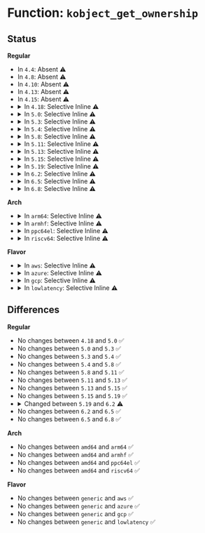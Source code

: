 # Function: <code>kobject_get_ownership</code>

## Status
<b>Regular</b>
<ul>
<li>
In <code>4.4</code>: Absent ⚠️
</li>
<li>
In <code>4.8</code>: Absent ⚠️
</li>
<li>
In <code>4.10</code>: Absent ⚠️
</li>
<li>
In <code>4.13</code>: Absent ⚠️
</li>
<li>
In <code>4.15</code>: Absent ⚠️
</li>
<li>
<details>
<summary>In <code>4.18</code>: Selective Inline ⚠️</summary>

```c
void kobject_get_ownership(struct kobject *kobj, kuid_t *uid, kgid_t *gid);
```

**Collision:** Unique Global

**Inline:** Selective

**Transformation:** False

**Instances:**

```
In lib/kobject.c (ffffffff819d04e9)
Location: lib/kobject.c:48
Inline: True
Inline callers:
  - lib/kobject.c:kset_get_ownership
Direct callers:
  - fs/sysfs/file.c:sysfs_add_file_to_group
  - fs/sysfs/dir.c:sysfs_create_dir_ns
  - fs/sysfs/group.c:sysfs_merge_group
  - fs/sysfs/group.c:internal_create_group
```
**Symbols:**

```
ffffffff819d0ee0-ffffffff819d0f05: kobject_get_ownership (STB_GLOBAL)
```
</details>
</li>
<li>
<details>
<summary>In <code>5.0</code>: Selective Inline ⚠️</summary>

```c
void kobject_get_ownership(struct kobject *kobj, kuid_t *uid, kgid_t *gid);
```

**Collision:** Unique Global

**Inline:** Selective

**Transformation:** False

**Instances:**

```
In lib/kobject.c (ffffffff81a09a49)
Location: lib/kobject.c:48
Inline: True
Inline callers:
  - lib/kobject.c:kset_get_ownership
Direct callers:
  - fs/sysfs/file.c:sysfs_create_bin_file
  - fs/sysfs/file.c:sysfs_add_file_to_group
  - fs/sysfs/file.c:sysfs_create_file_ns
  - fs/sysfs/dir.c:sysfs_create_dir_ns
  - fs/sysfs/group.c:sysfs_merge_group
  - fs/sysfs/group.c:internal_create_group
```
**Symbols:**

```
ffffffff81a0a440-ffffffff81a0a465: kobject_get_ownership (STB_GLOBAL)
```
</details>
</li>
<li>
<details>
<summary>In <code>5.3</code>: Selective Inline ⚠️</summary>

```c
void kobject_get_ownership(struct kobject *kobj, kuid_t *uid, kgid_t *gid);
```

**Collision:** Unique Global

**Inline:** Selective

**Transformation:** False

**Instances:**

```
In lib/kobject.c (ffffffff81a793c9)
Location: lib/kobject.c:48
Inline: True
Inline callers:
  - lib/kobject.c:kset_get_ownership
Direct callers:
  - fs/sysfs/file.c:sysfs_create_bin_file
  - fs/sysfs/file.c:sysfs_add_file_to_group
  - fs/sysfs/file.c:sysfs_create_file_ns
  - fs/sysfs/dir.c:sysfs_create_dir_ns
  - fs/sysfs/group.c:sysfs_merge_group
  - fs/sysfs/group.c:internal_create_group
```
**Symbols:**

```
ffffffff81a79da0-ffffffff81a79dc5: kobject_get_ownership (STB_GLOBAL)
```
</details>
</li>
<li>
<details>
<summary>In <code>5.4</code>: Selective Inline ⚠️</summary>

```c
void kobject_get_ownership(struct kobject *kobj, kuid_t *uid, kgid_t *gid);
```

**Collision:** Unique Global

**Inline:** Selective

**Transformation:** False

**Instances:**

```
In lib/kobject.c (ffffffff81ab0729)
Location: lib/kobject.c:48
Inline: True
Inline callers:
  - lib/kobject.c:kset_get_ownership
Direct callers:
  - fs/sysfs/file.c:sysfs_create_bin_file
  - fs/sysfs/file.c:sysfs_add_file_to_group
  - fs/sysfs/file.c:sysfs_create_file_ns
  - fs/sysfs/dir.c:sysfs_create_dir_ns
  - fs/sysfs/group.c:sysfs_merge_group
  - fs/sysfs/group.c:internal_create_group
```
**Symbols:**

```
ffffffff81ab1100-ffffffff81ab1125: kobject_get_ownership (STB_GLOBAL)
```
</details>
</li>
<li>
<details>
<summary>In <code>5.8</code>: Selective Inline ⚠️</summary>

```c
void kobject_get_ownership(struct kobject *kobj, kuid_t *uid, kgid_t *gid);
```

**Collision:** Unique Global

**Inline:** Selective

**Transformation:** False

**Instances:**

```
In lib/kobject.c (ffffffff815eab19)
Location: lib/kobject.c:48
Inline: True
Inline callers:
  - lib/kobject.c:kset_get_ownership
Direct callers:
  - fs/sysfs/file.c:sysfs_create_bin_file
  - fs/sysfs/file.c:sysfs_add_file_to_group
  - fs/sysfs/file.c:sysfs_create_file_ns
  - fs/sysfs/dir.c:sysfs_create_dir_ns
  - fs/sysfs/group.c:sysfs_merge_group
  - fs/sysfs/group.c:internal_create_group
```
**Symbols:**

```
ffffffff815eb640-ffffffff815eb665: kobject_get_ownership (STB_GLOBAL)
```
</details>
</li>
<li>
<details>
<summary>In <code>5.11</code>: Selective Inline ⚠️</summary>

```c
void kobject_get_ownership(struct kobject *kobj, kuid_t *uid, kgid_t *gid);
```

**Collision:** Unique Global

**Inline:** Selective

**Transformation:** False

**Instances:**

```
In lib/kobject.c (ffffffff8160f439)
Location: lib/kobject.c:48
Inline: True
Inline callers:
  - lib/kobject.c:kset_get_ownership
Direct callers:
  - fs/sysfs/file.c:sysfs_create_bin_file
  - fs/sysfs/file.c:sysfs_add_file_to_group
  - fs/sysfs/file.c:sysfs_create_file_ns
  - fs/sysfs/dir.c:sysfs_create_dir_ns
  - fs/sysfs/group.c:sysfs_merge_group
  - fs/sysfs/group.c:internal_create_group
```
**Symbols:**

```
ffffffff8160ff60-ffffffff8160ff85: kobject_get_ownership (STB_GLOBAL)
```
</details>
</li>
<li>
<details>
<summary>In <code>5.13</code>: Selective Inline ⚠️</summary>

```c
void kobject_get_ownership(struct kobject *kobj, kuid_t *uid, kgid_t *gid);
```

**Collision:** Unique Global

**Inline:** Selective

**Transformation:** False

**Instances:**

```
In lib/kobject.c (ffffffff815f2b79)
Location: lib/kobject.c:48
Inline: True
Inline callers:
  - lib/kobject.c:kset_get_ownership
Direct callers:
  - fs/sysfs/file.c:sysfs_create_bin_file
  - fs/sysfs/file.c:sysfs_add_file_to_group
  - fs/sysfs/file.c:sysfs_create_file_ns
  - fs/sysfs/dir.c:sysfs_create_dir_ns
  - fs/sysfs/group.c:sysfs_merge_group
  - fs/sysfs/group.c:internal_create_group
```
**Symbols:**

```
ffffffff815f36a0-ffffffff815f36c5: kobject_get_ownership (STB_GLOBAL)
```
</details>
</li>
<li>
<details>
<summary>In <code>5.15</code>: Selective Inline ⚠️</summary>

```c
void kobject_get_ownership(struct kobject *kobj, kuid_t *uid, kgid_t *gid);
```

**Collision:** Unique Global

**Inline:** Selective

**Transformation:** False

**Instances:**

```
In lib/kobject.c (ffffffff8165fd59)
Location: lib/kobject.c:48
Inline: True
Inline callers:
  - lib/kobject.c:kset_get_ownership
Direct callers:
  - fs/sysfs/file.c:sysfs_create_bin_file
  - fs/sysfs/file.c:sysfs_add_file_to_group
  - fs/sysfs/file.c:sysfs_create_file_ns
  - fs/sysfs/dir.c:sysfs_create_dir_ns
  - fs/sysfs/group.c:sysfs_merge_group
  - fs/sysfs/group.c:internal_create_group
```
**Symbols:**

```
ffffffff81660870-ffffffff81660895: kobject_get_ownership (STB_GLOBAL)
```
</details>
</li>
<li>
<details>
<summary>In <code>5.19</code>: Selective Inline ⚠️</summary>

```c
void kobject_get_ownership(struct kobject *kobj, kuid_t *uid, kgid_t *gid);
```

**Collision:** Unique Global

**Inline:** Selective

**Transformation:** False

**Instances:**

```
In lib/kobject.c (ffffffff81779939)
Location: lib/kobject.c:48
Inline: True
Inline callers:
  - lib/kobject.c:kset_get_ownership
Direct callers:
  - fs/sysfs/file.c:sysfs_create_bin_file
  - fs/sysfs/file.c:sysfs_add_file_to_group
  - fs/sysfs/file.c:sysfs_create_file_ns
  - fs/sysfs/dir.c:sysfs_create_dir_ns
  - fs/sysfs/group.c:sysfs_merge_group
  - fs/sysfs/group.c:internal_create_group
```
**Symbols:**

```
ffffffff8177a380-ffffffff8177a3bd: kobject_get_ownership (STB_GLOBAL)
```
</details>
</li>
<li>
<details>
<summary>In <code>6.2</code>: Selective Inline ⚠️</summary>

```c
void kobject_get_ownership(const struct kobject *kobj, kuid_t *uid, kgid_t *gid);
```

**Collision:** Unique Global

**Inline:** Selective

**Transformation:** False

**Instances:**

```
In lib/kobject.c (ffffffff820228f9)
Location: lib/kobject.c:48
Inline: True
Inline callers:
  - lib/kobject.c:kset_get_ownership
Direct callers:
  - fs/sysfs/file.c:sysfs_create_bin_file
  - fs/sysfs/file.c:sysfs_add_file_to_group
  - fs/sysfs/file.c:sysfs_create_file_ns
  - fs/sysfs/dir.c:sysfs_create_dir_ns
  - fs/sysfs/group.c:sysfs_merge_group
  - fs/sysfs/group.c:internal_create_group
```
**Symbols:**

```
ffffffff82023480-ffffffff820234bd: kobject_get_ownership (STB_GLOBAL)
```
</details>
</li>
<li>
<details>
<summary>In <code>6.5</code>: Selective Inline ⚠️</summary>

```c
void kobject_get_ownership(const struct kobject *kobj, kuid_t *uid, kgid_t *gid);
```

**Collision:** Unique Global

**Inline:** Selective

**Transformation:** False

**Instances:**

```
In lib/kobject.c (ffffffff820a2969)
Location: lib/kobject.c:50
Inline: True
Inline callers:
  - lib/kobject.c:kset_get_ownership
Direct callers:
  - fs/sysfs/file.c:sysfs_create_bin_file
  - fs/sysfs/file.c:sysfs_add_file_to_group
  - fs/sysfs/file.c:sysfs_create_file_ns
  - fs/sysfs/dir.c:sysfs_create_dir_ns
  - fs/sysfs/group.c:sysfs_merge_group
  - fs/sysfs/group.c:internal_create_group
```
**Symbols:**

```
ffffffff820a34f0-ffffffff820a352d: kobject_get_ownership (STB_GLOBAL)
```
</details>
</li>
<li>
<details>
<summary>In <code>6.8</code>: Selective Inline ⚠️</summary>

```c
void kobject_get_ownership(const struct kobject *kobj, kuid_t *uid, kgid_t *gid);
```

**Collision:** Unique Global

**Inline:** Selective

**Transformation:** False

**Instances:**

```
In lib/kobject.c (ffffffff8217a9e9)
Location: lib/kobject.c:50
Inline: True
Inline callers:
  - lib/kobject.c:kset_get_ownership
Direct callers:
  - fs/sysfs/file.c:sysfs_create_bin_file
  - fs/sysfs/file.c:sysfs_add_file_to_group
  - fs/sysfs/file.c:sysfs_create_file_ns
  - fs/sysfs/dir.c:sysfs_create_dir_ns
  - fs/sysfs/group.c:sysfs_merge_group
  - fs/sysfs/group.c:internal_create_group
```
**Symbols:**

```
ffffffff8217b570-ffffffff8217b5ad: kobject_get_ownership (STB_GLOBAL)
```
</details>
</li>
</ul>
<b>Arch</b>
<ul>
<li>
<details>
<summary>In <code>arm64</code>: Selective Inline ⚠️</summary>

```c
void kobject_get_ownership(struct kobject *kobj, kuid_t *uid, kgid_t *gid);
```

**Collision:** Unique Global

**Inline:** Selective

**Transformation:** False

**Instances:**

```
In lib/kobject.c (ffff800010d8a488)
Location: lib/kobject.c:48
Inline: True
Inline callers:
  - lib/kobject.c:kset_get_ownership
Direct callers:
  - fs/sysfs/file.c:sysfs_create_bin_file
  - fs/sysfs/file.c:sysfs_add_file_to_group
  - fs/sysfs/file.c:sysfs_create_file_ns
  - fs/sysfs/dir.c:sysfs_create_dir_ns
  - fs/sysfs/group.c:sysfs_merge_group
  - fs/sysfs/group.c:internal_create_group
```
**Symbols:**

```
ffff800010d8b498-ffff800010d8b4c4: kobject_get_ownership (STB_GLOBAL)
```
</details>
</li>
<li>
<details>
<summary>In <code>armhf</code>: Selective Inline ⚠️</summary>

```c
void kobject_get_ownership(struct kobject *kobj, kuid_t *uid, kgid_t *gid);
```

**Collision:** Unique Global

**Inline:** Selective

**Transformation:** False

**Instances:**

```
In lib/kobject.c (c0e84d30)
Location: lib/kobject.c:48
Inline: True
Inline callers:
  - lib/kobject.c:kset_get_ownership
Direct callers:
  - fs/sysfs/file.c:sysfs_create_bin_file
  - fs/sysfs/file.c:sysfs_add_file_to_group
  - fs/sysfs/file.c:sysfs_create_file_ns
  - fs/sysfs/dir.c:sysfs_create_dir_ns
  - fs/sysfs/group.c:sysfs_merge_group
  - fs/sysfs/group.c:internal_create_group
```
**Symbols:**

```
c0e857b8-c0e857e8: kobject_get_ownership (STB_GLOBAL)
```
</details>
</li>
<li>
<details>
<summary>In <code>ppc64el</code>: Selective Inline ⚠️</summary>

```c
void kobject_get_ownership(struct kobject *kobj, kuid_t *uid, kgid_t *gid);
```

**Collision:** Unique Global

**Inline:** Selective

**Transformation:** False

**Instances:**

```
In lib/kobject.c (c000000000ecb554)
Location: lib/kobject.c:48
Inline: True
Inline callers:
  - lib/kobject.c:kset_get_ownership
Direct callers:
  - fs/sysfs/file.c:sysfs_create_bin_file
  - fs/sysfs/file.c:sysfs_add_file_to_group
  - fs/sysfs/file.c:sysfs_create_file_ns
  - fs/sysfs/dir.c:sysfs_create_dir_ns
  - fs/sysfs/group.c:sysfs_merge_group
  - fs/sysfs/group.c:internal_create_group
```
**Symbols:**

```
c000000000ecc7a0-c000000000ecc7f0: kobject_get_ownership (STB_GLOBAL)
```
</details>
</li>
<li>
<details>
<summary>In <code>riscv64</code>: Selective Inline ⚠️</summary>

```c
void kobject_get_ownership(struct kobject *kobj, kuid_t *uid, kgid_t *gid);
```

**Collision:** Unique Global

**Inline:** Selective

**Transformation:** False

**Instances:**

```
In lib/kobject.c (ffffffe0008b3afa)
Location: lib/kobject.c:48
Inline: True
Inline callers:
  - lib/kobject.c:kset_get_ownership
Direct callers:
  - fs/sysfs/file.c:sysfs_create_bin_file
  - fs/sysfs/file.c:sysfs_add_file_to_group
  - fs/sysfs/file.c:sysfs_create_file_ns
  - fs/sysfs/dir.c:sysfs_create_dir_ns
  - fs/sysfs/group.c:sysfs_merge_group
  - fs/sysfs/group.c:internal_create_group
```
**Symbols:**

```
ffffffe0008b453e-ffffffe0008b4560: kobject_get_ownership (STB_GLOBAL)
```
</details>
</li>
</ul>
<b>Flavor</b>
<ul>
<li>
<details>
<summary>In <code>aws</code>: Selective Inline ⚠️</summary>

```c
void kobject_get_ownership(struct kobject *kobj, kuid_t *uid, kgid_t *gid);
```

**Collision:** Unique Global

**Inline:** Selective

**Transformation:** False

**Instances:**

```
In lib/kobject.c (ffffffff81a4f579)
Location: lib/kobject.c:48
Inline: True
Inline callers:
  - lib/kobject.c:kset_get_ownership
Direct callers:
  - fs/sysfs/file.c:sysfs_create_bin_file
  - fs/sysfs/file.c:sysfs_add_file_to_group
  - fs/sysfs/file.c:sysfs_create_file_ns
  - fs/sysfs/dir.c:sysfs_create_dir_ns
  - fs/sysfs/group.c:sysfs_merge_group
  - fs/sysfs/group.c:internal_create_group
```
**Symbols:**

```
ffffffff81a4ff50-ffffffff81a4ff75: kobject_get_ownership (STB_GLOBAL)
```
</details>
</li>
<li>
<details>
<summary>In <code>azure</code>: Selective Inline ⚠️</summary>

```c
void kobject_get_ownership(struct kobject *kobj, kuid_t *uid, kgid_t *gid);
```

**Collision:** Unique Global

**Inline:** Selective

**Transformation:** False

**Instances:**

```
In lib/kobject.c (ffffffff81a0c679)
Location: lib/kobject.c:48
Inline: True
Inline callers:
  - lib/kobject.c:kset_get_ownership
Direct callers:
  - fs/sysfs/file.c:sysfs_create_bin_file
  - fs/sysfs/file.c:sysfs_add_file_to_group
  - fs/sysfs/file.c:sysfs_create_file_ns
  - fs/sysfs/dir.c:sysfs_create_dir_ns
  - fs/sysfs/group.c:sysfs_merge_group
  - fs/sysfs/group.c:internal_create_group
```
**Symbols:**

```
ffffffff81a0d050-ffffffff81a0d075: kobject_get_ownership (STB_GLOBAL)
```
</details>
</li>
<li>
<details>
<summary>In <code>gcp</code>: Selective Inline ⚠️</summary>

```c
void kobject_get_ownership(struct kobject *kobj, kuid_t *uid, kgid_t *gid);
```

**Collision:** Unique Global

**Inline:** Selective

**Transformation:** False

**Instances:**

```
In lib/kobject.c (ffffffff81abb969)
Location: lib/kobject.c:48
Inline: True
Inline callers:
  - lib/kobject.c:kset_get_ownership
Direct callers:
  - fs/sysfs/file.c:sysfs_create_bin_file
  - fs/sysfs/file.c:sysfs_add_file_to_group
  - fs/sysfs/file.c:sysfs_create_file_ns
  - fs/sysfs/dir.c:sysfs_create_dir_ns
  - fs/sysfs/group.c:sysfs_merge_group
  - fs/sysfs/group.c:internal_create_group
```
**Symbols:**

```
ffffffff81abc340-ffffffff81abc365: kobject_get_ownership (STB_GLOBAL)
```
</details>
</li>
<li>
<details>
<summary>In <code>lowlatency</code>: Selective Inline ⚠️</summary>

```c
void kobject_get_ownership(struct kobject *kobj, kuid_t *uid, kgid_t *gid);
```

**Collision:** Unique Global

**Inline:** Selective

**Transformation:** False

**Instances:**

```
In lib/kobject.c (ffffffff81ac7de9)
Location: lib/kobject.c:48
Inline: True
Inline callers:
  - lib/kobject.c:kset_get_ownership
Direct callers:
  - fs/sysfs/file.c:sysfs_create_bin_file
  - fs/sysfs/file.c:sysfs_add_file_to_group
  - fs/sysfs/file.c:sysfs_create_file_ns
  - fs/sysfs/dir.c:sysfs_create_dir_ns
  - fs/sysfs/group.c:sysfs_merge_group
  - fs/sysfs/group.c:internal_create_group
```
**Symbols:**

```
ffffffff81ac87c0-ffffffff81ac87e5: kobject_get_ownership (STB_GLOBAL)
```
</details>
</li>
</ul>

## Differences
<b>Regular</b>
<ul>
<li>
No changes between <code>4.18</code> and <code>5.0</code> ✅
</li>
<li>
No changes between <code>5.0</code> and <code>5.3</code> ✅
</li>
<li>
No changes between <code>5.3</code> and <code>5.4</code> ✅
</li>
<li>
No changes between <code>5.4</code> and <code>5.8</code> ✅
</li>
<li>
No changes between <code>5.8</code> and <code>5.11</code> ✅
</li>
<li>
No changes between <code>5.11</code> and <code>5.13</code> ✅
</li>
<li>
No changes between <code>5.13</code> and <code>5.15</code> ✅
</li>
<li>
No changes between <code>5.15</code> and <code>5.19</code> ✅
</li>
<li>
<details>
<summary>Changed between <code>5.19</code> and <code>6.2</code> ⚠️</summary>
<ul>
<li>
<b>Param type changed. </b>
<code>struct kobject *kobj</code> ➡️ <code>const struct kobject *kobj</code>
</li>
</ul>
</details>
</li>
<li>
No changes between <code>6.2</code> and <code>6.5</code> ✅
</li>
<li>
No changes between <code>6.5</code> and <code>6.8</code> ✅
</li>
</ul>
<b>Arch</b>
<ul>
<li>
No changes between <code>amd64</code> and <code>arm64</code> ✅
</li>
<li>
No changes between <code>amd64</code> and <code>armhf</code> ✅
</li>
<li>
No changes between <code>amd64</code> and <code>ppc64el</code> ✅
</li>
<li>
No changes between <code>amd64</code> and <code>riscv64</code> ✅
</li>
</ul>
<b>Flavor</b>
<ul>
<li>
No changes between <code>generic</code> and <code>aws</code> ✅
</li>
<li>
No changes between <code>generic</code> and <code>azure</code> ✅
</li>
<li>
No changes between <code>generic</code> and <code>gcp</code> ✅
</li>
<li>
No changes between <code>generic</code> and <code>lowlatency</code> ✅
</li>
</ul>
